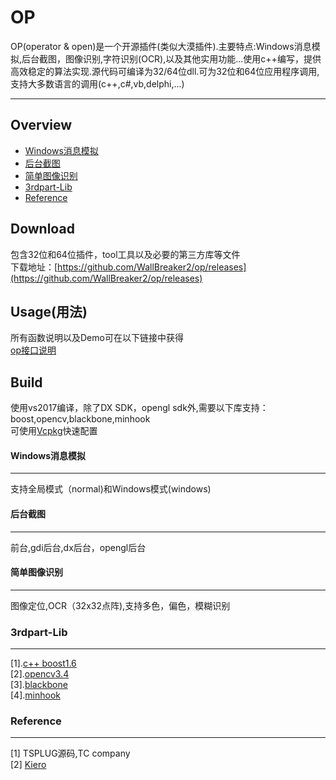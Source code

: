 OP
===========
OP(operator & open)是一个开源插件(类似大漠插件).主要特点:Windows消息模拟,后台截图，图像识别,字符识别(OCR),以及其他实用功能...使用c++编写，提供高效稳定的算法实现.源代码可编译为32/64位dll.可为32位和64位应用程序调用,支持大多数语言的调用(c++,c#,vb,delphi,...)



***
## Overview
* [Windows消息模拟](#Windows消息模拟)
* [后台截图](#后台截图)
* [简单图像识别](#简单图像识别)
* [3rdpart-Lib](#3rdpart-Lib)
* [Reference](#Reference)

## Download
包含32位和64位插件，tool工具以及必要的第三方库等文件  
下载地址：[https://github.com/WallBreaker2/op/releases](https://github.com/WallBreaker2/op/releases)

## Usage(用法)  
所有函数说明以及Demo可在以下链接中获得  
[op接口说明](https://github.com/WallBreaker2/op/blob/master/doc)  

## Build  
使用vs2017编译，除了DX SDK，opengl sdk外,需要以下库支持：boost,opencv,blackbone,minhook  
可使用[Vcpkg](https://github.com/Microsoft/vcpkg.git)快速配置


#### Windows消息模拟
---
支持全局模式（normal)和Windows模式(windows)

#### 后台截图
---
前台,gdi后台,dx后台，opengl后台
#### 简单图像识别
---
图像定位,OCR（32x32点阵),支持多色，偏色，模糊识别

### 3rdpart-Lib  
---
[1].[c++ boost1.6](https://www.boost.org/)  
[2].[opencv3.4](https://opencv.org/)  
[3].[blackbone](https://github.com/DarthTon/Blackbone.git)  
[4].[minhook](https://github.com/TsudaKageyu/minhook.git)  

### Reference
---
[1] TSPLUG源码,TC company  
[2] [Kiero](https://github.com/Rebzzel/kiero.git)  
